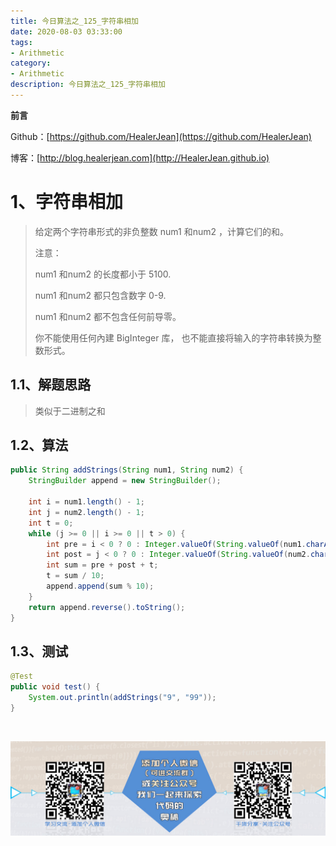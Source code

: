 ```yaml
---
title: 今日算法之_125_字符串相加
date: 2020-08-03 03:33:00
tags: 
- Arithmetic
category: 
- Arithmetic
description: 今日算法之_125_字符串相加
---
```


**前言**     

 Github：[https://github.com/HealerJean](https://github.com/HealerJean)         

 博客：[http://blog.healerjean.com](http://HealerJean.github.io)          



# 1、字符串相加
> 给定两个字符串形式的非负整数 num1 和num2 ，计算它们的和。    
>
> 注意：    
>
> num1 和num2 的长度都小于 5100.    
>
> num1 和num2 都只包含数字 0-9.    
>
> num1 和num2 都不包含任何前导零。     
>
> 你不能使用任何內建 BigInteger 库， 也不能直接将输入的字符串转换为整数形式。



## 1.1、解题思路 

>  类似于二进制之和



## 1.2、算法

```java
public String addStrings(String num1, String num2) {
    StringBuilder append = new StringBuilder();

    int i = num1.length() - 1;
    int j = num2.length() - 1;
    int t = 0;
    while (j >= 0 || i >= 0 || t > 0) {
        int pre = i < 0 ? 0 : Integer.valueOf(String.valueOf(num1.charAt(i--)));
        int post = j < 0 ? 0 : Integer.valueOf(String.valueOf(num2.charAt(j--)));
        int sum = pre + post + t;
        t = sum / 10;
        append.append(sum % 10);
    }
    return append.reverse().toString();
}
```




## 1.3、测试 

```java
@Test
public void test() {
    System.out.println(addStrings("9", "99"));
}
```



​          

![ContactAuthor](https://raw.githubusercontent.com/HealerJean/HealerJean.github.io/master/assets/img/artical_bottom.jpg)



<link rel="stylesheet" href="https://unpkg.com/gitalk/dist/gitalk.css">

<script src="https://unpkg.com/gitalk@latest/dist/gitalk.min.js"></script> 
<div id="gitalk-container"></div>    
 <script type="text/javascript">
    var gitalk = new Gitalk({
		clientID: `1d164cd85549874d0e3a`,
		clientSecret: `527c3d223d1e6608953e835b547061037d140355`,
		repo: `HealerJean.github.io`,
		owner: 'HealerJean',
		admin: ['HealerJean'],
		id: 'olRTGbieJVKHAut6',
    });
    gitalk.render('gitalk-container');
</script> 



